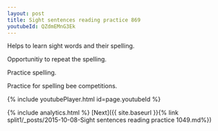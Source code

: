 ```yaml
---
layout: post
title: Sight sentences reading practice 869
youtubeId: QZdmEMnG3Ek
---
```

 
 
Helps to learn sight words and their spelling.

Opportunitiy to repeat the spelling. 

Practice spelling. 
 
Practice for spelling bee competitions. 
 
{% include youtubePlayer.html id=page.youtubeId %}
 
 
{% include analytics.html %} 
[Next]({{ site.baseurl }}{% link  split1/_posts/2015-10-08-Sight sentences reading practice 1049.md%})
 
